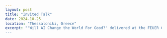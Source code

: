 ```yaml
---
layout: post
title: "Invited Talk"
date: 2024-10-25
location: "Thessaloniki, Greece"
excerpt: "'Will AI Change the World For Good?' delivered at the FEUER Conference. 
---
```


